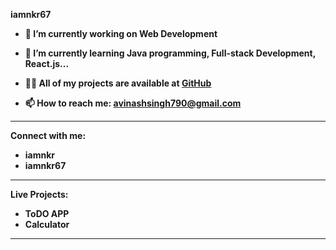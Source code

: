 

**iamnkr67**

- **🔭 I’m currently working on Web Development**

- **🌱 I’m currently learning Java programming, Full-stack Development, React.js...**

- **👨‍💻 All of my projects are available at [GitHub](https://github.com/avinashsingh790)**

- **📫 How to reach me: avinashsingh790@gmail.com**

---

**Connect with me:**

- **iamnkr**
- **iamnkr67**

---

**Live Projects:**

- **ToDO APP**
- **Calculator**

---

